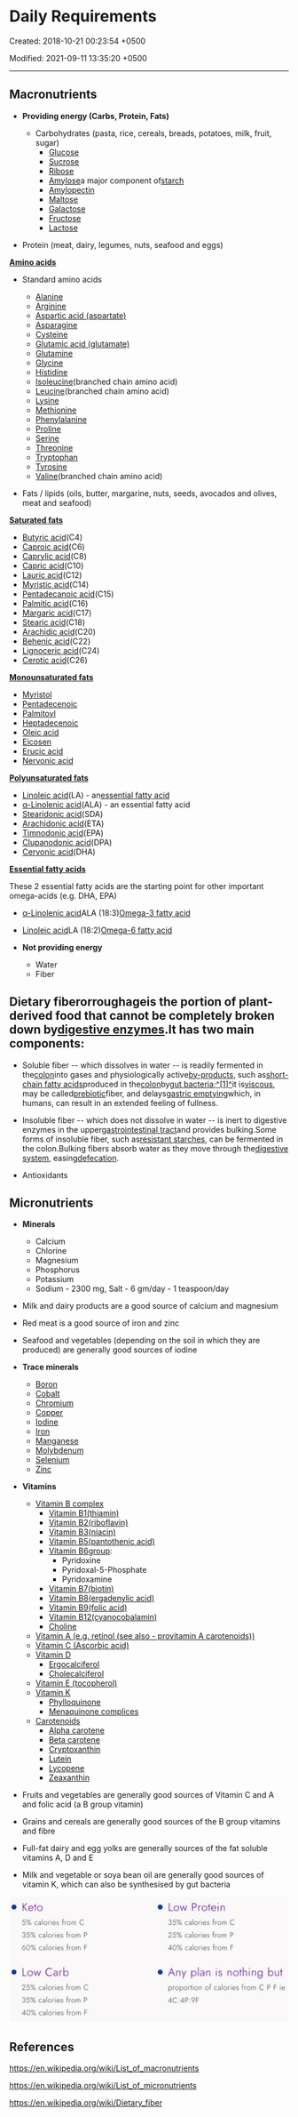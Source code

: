 # Daily Requirements

Created: 2018-10-21 00:23:54 +0500

Modified: 2021-09-11 13:35:20 +0500

---

## Macronutrients
-   **Providing energy (Carbs, Protein, Fats)**
    -   Carbohydrates (pasta, rice, cereals, breads, potatoes, milk, fruit, sugar)
        -   [Glucose](https://en.wikipedia.org/wiki/Glucose)
        -   [Sucrose](https://en.wikipedia.org/wiki/Sucrose)
        -   [Ribose](https://en.wikipedia.org/wiki/Ribose)
        -   [Amylose](https://en.wikipedia.org/wiki/Amylose)a major component of[starch](https://en.wikipedia.org/wiki/Starch)
        -   [Amylopectin](https://en.wikipedia.org/wiki/Amylopectin)
        -   [Maltose](https://en.wikipedia.org/wiki/Maltose)
        -   [Galactose](https://en.wikipedia.org/wiki/Galactose)
        -   [Fructose](https://en.wikipedia.org/wiki/Fructose)
        -   [Lactose](https://en.wikipedia.org/wiki/Lactose)


-   Protein (meat, dairy, legumes, nuts, seafood and eggs)

[**Amino acids**](https://en.wikipedia.org/wiki/Amino_acids)
-   Standard amino acids
    -   [Alanine](https://en.wikipedia.org/wiki/Alanine)
    -   [Arginine](https://en.wikipedia.org/wiki/Arginine)
    -   [Aspartic acid (aspartate)](https://en.wikipedia.org/wiki/Aspartic_acid)
    -   [Asparagine](https://en.wikipedia.org/wiki/Asparagine)
    -   [Cysteine](https://en.wikipedia.org/wiki/Cysteine)
    -   [Glutamic acid (glutamate)](https://en.wikipedia.org/wiki/Glutamic_acid)
    -   [Glutamine](https://en.wikipedia.org/wiki/Glutamine)
    -   [Glycine](https://en.wikipedia.org/wiki/Glycine)
    -   [Histidine](https://en.wikipedia.org/wiki/Histidine)
    -   [Isoleucine](https://en.wikipedia.org/wiki/Isoleucine)(branched chain amino acid)
    -   [Leucine](https://en.wikipedia.org/wiki/Leucine)(branched chain amino acid)
    -   [Lysine](https://en.wikipedia.org/wiki/Lysine)
    -   [Methionine](https://en.wikipedia.org/wiki/Methionine)
    -   [Phenylalanine](https://en.wikipedia.org/wiki/Phenylalanine)
    -   [Proline](https://en.wikipedia.org/wiki/Proline)
    -   [Serine](https://en.wikipedia.org/wiki/Serine)
    -   [Threonine](https://en.wikipedia.org/wiki/Threonine)
    -   [Tryptophan](https://en.wikipedia.org/wiki/Tryptophan)
    -   [Tyrosine](https://en.wikipedia.org/wiki/Tyrosine)
    -   [Valine](https://en.wikipedia.org/wiki/Valine)(branched chain amino acid)


-   Fats / lipids (oils, butter, margarine, nuts, seeds, avocados and olives, meat and seafood)

[**Saturated fats**](https://en.wikipedia.org/wiki/Saturated_fats)
-   [Butyric acid](https://en.wikipedia.org/wiki/Butyric_acid)(C4)
-   [Caproic acid](https://en.wikipedia.org/wiki/Caproic_acid)(C6)
-   [Caprylic acid](https://en.wikipedia.org/wiki/Caprylic_acid)(C8)
-   [Capric acid](https://en.wikipedia.org/wiki/Capric_acid)(C10)
-   [Lauric acid](https://en.wikipedia.org/wiki/Lauric_acid)(C12)
-   [Myristic acid](https://en.wikipedia.org/wiki/Myristic_acid)(C14)
-   [Pentadecanoic acid](https://en.wikipedia.org/wiki/Pentadecanoic_acid)(C15)
-   [Palmitic acid](https://en.wikipedia.org/wiki/Palmitic_acid)(C16)
-   [Margaric acid](https://en.wikipedia.org/wiki/Margaric_acid)(C17)
-   [Stearic acid](https://en.wikipedia.org/wiki/Stearic_acid)(C18)
-   [Arachidic acid](https://en.wikipedia.org/wiki/Arachidic_acid)(C20)
-   [Behenic acid](https://en.wikipedia.org/wiki/Behenic_acid)(C22)
-   [Lignoceric acid](https://en.wikipedia.org/wiki/Lignoceric_acid)(C24)
-   [Cerotic acid](https://en.wikipedia.org/wiki/Cerotic_acid)(C26)

[**Monounsaturated fats**](https://en.wikipedia.org/wiki/Monounsaturated_fats)
-   [Myristol](https://en.wikipedia.org/wiki/Myristol)
-   [Pentadecenoic](https://en.wikipedia.org/wiki/Pentadecenoic)
-   [Palmitoyl](https://en.wikipedia.org/wiki/Palmitoyl)
-   [Heptadecenoic](https://en.wikipedia.org/wiki/Heptadecenoic)
-   [Oleic acid](https://en.wikipedia.org/wiki/Oleic_acid)
-   [Eicosen](https://en.wikipedia.org/wiki/Eicosen)
-   [Erucic acid](https://en.wikipedia.org/wiki/Erucic_acid)
-   [Nervonic acid](https://en.wikipedia.org/wiki/Nervonic_acid)

[**Polyunsaturated fats**](https://en.wikipedia.org/wiki/Polyunsaturated_fats)
-   [Linoleic acid](https://en.wikipedia.org/wiki/Linoleic_acid)(LA) - an[essential fatty acid](https://en.wikipedia.org/wiki/Essential_fatty_acid)
-   [α-Linolenic acid](https://en.wikipedia.org/wiki/%CE%91-Linolenic_acid)(ALA) - an essential fatty acid
-   [Stearidonic acid](https://en.wikipedia.org/wiki/Stearidonic_acid)(SDA)
-   [Arachidonic acid](https://en.wikipedia.org/wiki/Arachidonic_acid)(ETA)
-   [Timnodonic acid](https://en.wikipedia.org/wiki/Timnodonic_acid)(EPA)
-   [Clupanodonic acid](https://en.wikipedia.org/wiki/Clupanodonic_acid)(DPA)
-   [Cervonic acid](https://en.wikipedia.org/wiki/Cervonic_acid)(DHA)

[**Essential fatty acids**](https://en.wikipedia.org/wiki/Essential_fatty_acids)

These 2 essential fatty acids are the starting point for other important omega-acids (e.g. DHA, EPA)
-   [α-Linolenic acid](https://en.wikipedia.org/wiki/%CE%91-Linolenic_acid)ALA (18:3)[Omega-3 fatty acid](https://en.wikipedia.org/wiki/Omega-3_fatty_acid)
-   [Linoleic acid](https://en.wikipedia.org/wiki/Linoleic_acid)LA (18:2)[Omega-6 fatty acid](https://en.wikipedia.org/wiki/Omega-6_fatty_acid)


-   **Not providing energy**
    -   Water
    -   Fiber

## Dietary fiber**or**roughageis the portion of plant-derived food that cannot be completely broken down by[digestive enzymes](https://en.wikipedia.org/wiki/Digestive_enzyme).It has two main components:
-   Soluble fiber -- which dissolves in water -- is readily fermented in the[colon](https://en.wikipedia.org/wiki/Colon_(anatomy))into gases and physiologically active[by-products](https://en.wikipedia.org/wiki/By-product), such as[short-chain fatty acids](https://en.wikipedia.org/wiki/Short-chain_fatty_acid)produced in the[colon](https://en.wikipedia.org/wiki/Colon_(anatomy))by[gut bacteria](https://en.wikipedia.org/wiki/Gut_flora);[^[1]^](https://en.wikipedia.org/wiki/Dietary_fiber#cite_note-bnf-1)it is[viscous](https://en.wikipedia.org/wiki/Viscous), may be called[prebiotic](https://en.wikipedia.org/wiki/Prebiotic_(nutrition))fiber, and delays[gastric emptying](https://en.wikipedia.org/wiki/Stomach#Function)which, in humans, can result in an extended feeling of fullness.
-   Insoluble fiber -- which does not dissolve in water -- is inert to digestive enzymes in the upper[gastrointestinal tract](https://en.wikipedia.org/wiki/Gastrointestinal_tract)and provides bulking.Some forms of insoluble fiber, such as[resistant starches](https://en.wikipedia.org/wiki/Resistant_starch), can be fermented in the colon.Bulking fibers absorb water as they move through the[digestive system](https://en.wikipedia.org/wiki/Digestive_system), easing[defecation](https://en.wikipedia.org/wiki/Defecation).


-   Antioxidants

## Micronutrients
-   **Minerals**
    -   Calcium
    -   Chlorine
    -   Magnesium
    -   Phosphorus
    -   Potassium
    -   Sodium - 2300 mg, Salt - 6 gm/day - 1 teaspoon/day


-   Milk and dairy products are a good source of calcium and magnesium
-   Red meat is a good source of iron and zinc
-   Seafood and vegetables (depending on the soil in which they are produced) are generally good sources of iodine


-   **Trace minerals**
    -   [Boron](https://en.wikipedia.org/wiki/Boron)
    -   [Cobalt](https://en.wikipedia.org/wiki/Cobalt)
    -   [Chromium](https://en.wikipedia.org/wiki/Chromium)
    -   [Copper](https://en.wikipedia.org/wiki/Copper_in_health)
    -   [Iodine](https://en.wikipedia.org/wiki/Iodine)
    -   [Iron](https://en.wikipedia.org/wiki/Iron)
    -   [Manganese](https://en.wikipedia.org/wiki/Manganese)
    -   [Molybdenum](https://en.wikipedia.org/wiki/Molybdenum)
    -   [Selenium](https://en.wikipedia.org/wiki/Selenium)
    -   [Zinc](https://en.wikipedia.org/wiki/Zinc)


-   **Vitamins**
    -   [Vitamin B complex](https://en.wikipedia.org/wiki/Vitamin_B_complex)
        -   [Vitamin B1(thiamin)](https://en.wikipedia.org/wiki/Vitamin_B1)
        -   [Vitamin B2(riboflavin)](https://en.wikipedia.org/wiki/Vitamin_B2)
        -   [Vitamin B3(niacin)](https://en.wikipedia.org/wiki/Vitamin_B3)
        -   [Vitamin B5(pantothenic acid)](https://en.wikipedia.org/wiki/Vitamin_B5)
        -   [Vitamin B6group](https://en.wikipedia.org/wiki/Vitamin_B6):
            -   Pyridoxine
            -   Pyridoxal-5-Phosphate
            -   Pyridoxamine
        -   [Vitamin B7(biotin)](https://en.wikipedia.org/wiki/Biotin)
        -   [Vitamin B8(ergadenylic acid)](https://en.wikipedia.org/wiki/Ergadenylic_acid)
        -   [Vitamin B9(folic acid)](https://en.wikipedia.org/wiki/Folic_acid)
        -   [Vitamin B12(cyanocobalamin)](https://en.wikipedia.org/wiki/Vitamin_B12)
        -   [Choline](https://en.wikipedia.org/wiki/Choline)
    -   [Vitamin A (e.g. retinol (see also - provitamin A carotenoids))](https://en.wikipedia.org/wiki/Vitamin_A)
    -   [Vitamin C (Ascorbic acid)](https://en.wikipedia.org/wiki/Vitamin_C)
    -   [Vitamin D](https://en.wikipedia.org/wiki/Vitamin_D)
        -   [Ergocalciferol](https://en.wikipedia.org/wiki/Ergocalciferol)
        -   [Cholecalciferol](https://en.wikipedia.org/wiki/Cholecalciferol)
    -   [Vitamin E (tocopherol)](https://en.wikipedia.org/wiki/Vitamin_E)
    -   [Vitamin K](https://en.wikipedia.org/wiki/Vitamin_K)
        -   [Phylloquinone](https://en.wikipedia.org/wiki/Phylloquinone)
        -   [Menaquinone complices](https://en.wikipedia.org/w/index.php?title=Menaquinone_complices&action=edit&redlink=1)
    -   [Carotenoids](https://en.wikipedia.org/wiki/Carotenoid)
        -   [Alpha carotene](https://en.wikipedia.org/wiki/Alpha_carotene)
        -   [Beta carotene](https://en.wikipedia.org/wiki/Beta_carotene)
        -   [Cryptoxanthin](https://en.wikipedia.org/wiki/Cryptoxanthin)
        -   [Lutein](https://en.wikipedia.org/wiki/Lutein)
        -   [Lycopene](https://en.wikipedia.org/wiki/Lycopene)
        -   [Zeaxanthin](https://en.wikipedia.org/wiki/Zeaxanthin)


-   Fruits and vegetables are generally good sources of Vitamin C and A and folic acid (a B group vitamin)
-   Grains and cereals are generally good sources of the B group vitamins and fibre
-   Full-fat dairy and egg yolks are generally sources of the fat soluble vitamins A, D and E
-   Milk and vegetable or soya bean oil are generally good sources of vitamin K, which can also be synthesised by gut bacteria

![image](media/Nutrition_Daily-Requirements-image1.jpeg)

## References

<https://en.wikipedia.org/wiki/List_of_macronutrients>

<https://en.wikipedia.org/wiki/List_of_micronutrients>

<https://en.wikipedia.org/wiki/Dietary_fiber>
